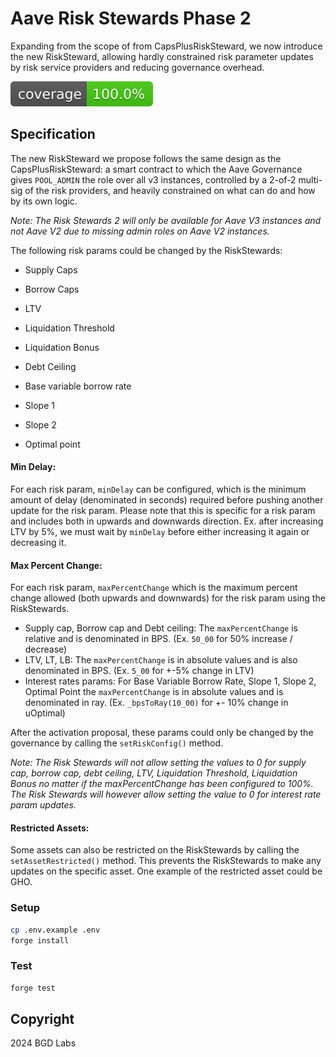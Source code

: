# Aave Risk Stewards Phase 2

Expanding from the scope of from CapsPlusRiskSteward, we now introduce the new RiskSteward, allowing hardly constrained risk parameter updates by risk service providers and reducing governance overhead.

[![Coverage badge](./report/coverage.svg)](https://bgd-labs.github.io/aave-risk-stewards-2/)

## Specification

The new RiskSteward we propose follows the same design as the CapsPlusRiskSteward: a smart contract to which the Aave Governance gives `POOL_ADMIN` the role over all v3 instances, controlled by a 2-of-2 multi-sig of the risk providers, and heavily constrained on what can do and how by its own logic.

_Note: The Risk Stewards 2 will only be available for Aave V3 instances and not Aave V2 due to missing admin roles on Aave V2 instances._

The following risk params could be changed by the RiskStewards:

- Supply Caps
- Borrow Caps

- LTV
- Liquidation Threshold
- Liquidation Bonus
- Debt Ceiling

- Base variable borrow rate
- Slope 1
- Slope 2
- Optimal point

#### Min Delay:

For each risk param, `minDelay` can be configured, which is the minimum amount of delay (denominated in seconds) required before pushing another update for the risk param. Please note that this is specific for a risk param and includes both in upwards and downwards direction. Ex. after increasing LTV by 5%, we must wait by `minDelay` before either increasing it again or decreasing it.

#### Max Percent Change:

For each risk param, `maxPercentChange` which is the maximum percent change allowed (both upwards and downwards) for the risk param using the RiskStewards.

- Supply cap, Borrow cap and Debt ceiling: The `maxPercentChange` is relative and is denominated in BPS. (Ex. `50_00` for 50% increase / decrease)
- LTV, LT, LB: The `maxPercentChange` is in absolute values and is also denominated in BPS. (Ex. `5_00` for +-5% change in LTV)
- Interest rates params: For Base Variable Borrow Rate, Slope 1, Slope 2, Optimal Point the `maxPercentChange` is in absolute values and is denominated in ray. (Ex. `_bpsToRay(10_00)` for +- 10% change in uOptimal)

After the activation proposal, these params could only be changed by the governance by calling the `setRiskConfig()` method.

_Note: The Risk Stewards will not allow setting the values to 0 for supply cap, borrow cap, debt ceiling, LTV, Liquidation Threshold, Liquidation Bonus no matter if the maxPercentChange has been configured to 100%. The Risk Stewards will however allow setting the value to 0 for interest rate param updates._

#### Restricted Assets:

Some assets can also be restricted on the RiskStewards by calling the `setAssetRestricted()` method. This prevents the RiskStewards to make any updates on the specific asset. One example of the restricted asset could be GHO.

### Setup

```sh
cp .env.example .env
forge install
```

### Test

```sh
forge test
```

## Copyright

2024 BGD Labs
